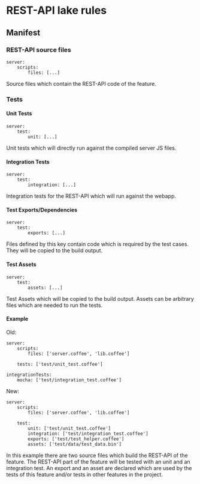 # REST-API lake rules

## Manifest

### REST-API source files
    server:
        scripts:
            files: [...]

Source files which contain the REST-API code of the feature.

### Tests

#### Unit Tests
    server:
        test:
            unit: [...]

Unit tests which will directly run against the compiled server JS files.

#### Integration Tests
    server:
        test:
            integration: [...]

Integration tests for the REST-API which will run against the webapp.

#### Test Exports/Dependencies
    server:
        test:
            exports: [...]

Files defined by this key contain code which is required by the test cases. They will be copied to the build output.

#### Test Assets
    server:
        test:
            assets: [...]

Test Assets which will be copied to the build output. Assets can be arbitrary files which are needed to run the tests.

#### Example
Old:

    server:
        scripts:
            files: ['server.coffee', 'lib.coffee']

        tests: ['test/unit_test.coffee']

    integrationTests:
        mocha: ['test/integration_test.coffee']
New:

    server:
        scripts:
            files: ['server.coffee', 'lib.coffee']

        test:
            unit: ['test/unit_test.coffee']
            integration: ['test/integration_test.coffee']
            exports: ['test/test_helper.coffee']
            assets: ['test/data/test_data.bin']

In this example there are two source files which build the REST-API of the feature. The REST-API part of the feature
will be tested with an unit and an integration test. An export and an asset are declared which are used by the tests of
this feature and/or tests in other features in the project.
